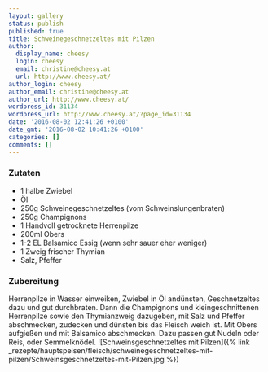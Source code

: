 ```yaml
---
layout: gallery
status: publish
published: true
title: Schweinegeschnetzeltes mit Pilzen
author:
  display_name: cheesy
  login: cheesy
  email: christine@cheesy.at
  url: http://www.cheesy.at/
author_login: cheesy
author_email: christine@cheesy.at
author_url: http://www.cheesy.at/
wordpress_id: 31134
wordpress_url: http://www.cheesy.at/?page_id=31134
date: '2016-08-02 12:41:26 +0100'
date_gmt: '2016-08-02 10:41:26 +0100'
categories: []
comments: []
---
```

### Zutaten
* 1 halbe Zwiebel
* Öl
* 250g Schweinegeschnetzeltes (vom Schweinslungenbraten)
* 250g Champignons
* 1 Handvoll getrocknete Herrenpilze
* 200ml Obers
* 1-2 EL Balsamico Essig (wenn sehr sauer eher weniger)
* 1 Zweig frischer Thymian
* Salz, Pfeffer
### Zubereitung
Herrenpilze in Wasser einweiken, Zwiebel in Öl andünsten, Geschnetzeltes dazu und gut durchbraten. Dann die Champignons und kleingeschnittenen Herrenpilze sowie den Thymianzweig dazugeben, mit Salz und Pfeffer abschmecken, zudecken und dünsten bis das Fleisch weich ist. Mit Obers aufgießen und mit Balsamico abschmecken. Dazu passen gut Nudeln oder Reis, oder Semmelknödel.
![Schweinsgeschnetzeltes mit Pilzen]({% link _rezepte/hauptspeisen/fleisch/schweinegeschnetzeltes-mit-pilzen/Schweinsgeschnetzeltes-mit-Pilzen.jpg %})
